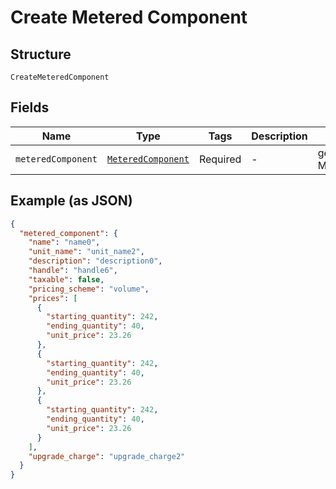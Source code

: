 
# Create Metered Component

## Structure

`CreateMeteredComponent`

## Fields

| Name | Type | Tags | Description | Getter | Setter |
|  --- | --- | --- | --- | --- | --- |
| `meteredComponent` | [`MeteredComponent`](../../doc/models/metered-component.md) | Required | - | getMeteredComponent(): MeteredComponent | setMeteredComponent(MeteredComponent meteredComponent): void |

## Example (as JSON)

```json
{
  "metered_component": {
    "name": "name0",
    "unit_name": "unit_name2",
    "description": "description0",
    "handle": "handle6",
    "taxable": false,
    "pricing_scheme": "volume",
    "prices": [
      {
        "starting_quantity": 242,
        "ending_quantity": 40,
        "unit_price": 23.26
      },
      {
        "starting_quantity": 242,
        "ending_quantity": 40,
        "unit_price": 23.26
      },
      {
        "starting_quantity": 242,
        "ending_quantity": 40,
        "unit_price": 23.26
      }
    ],
    "upgrade_charge": "upgrade_charge2"
  }
}
```


